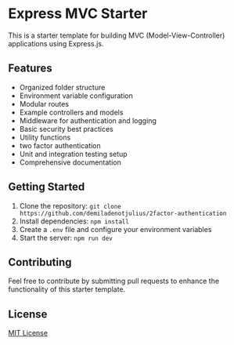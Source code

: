 # Express MVC Starter

This is a starter template for building MVC (Model-View-Controller) applications using Express.js.

## Features
- Organized folder structure
- Environment variable configuration
- Modular routes
- Example controllers and models
- Middleware for authentication and logging
- Basic security best practices
- Utility functions
- two factor authentication
- Unit and integration testing setup
- Comprehensive documentation

## Getting Started
1. Clone the repository: `git clone https://github.com/demiladenotjulius/2factor-authentication`
2. Install dependencies: `npm install`
3. Create a `.env` file and configure your environment variables
4. Start the server: `npm run dev`

## Contributing
Feel free to contribute by submitting pull requests to enhance the functionality of this starter template.

## License
[MIT License](LICENSE)
